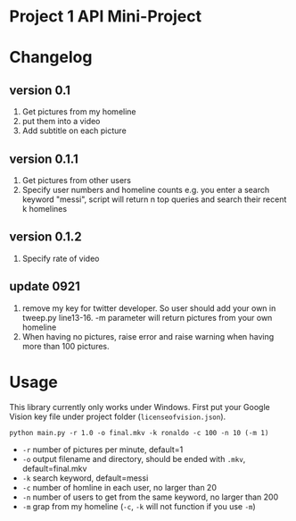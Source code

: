 Project 1  API Mini-Project
====

# Changelog

## version 0.1
1. Get pictures from my homeline
2. put them into a video
3. Add subtitle on each picture

## version 0.1.1
1. Get pictures from other users
2. Specify user numbers and homeline counts e.g. you enter a search keyword "messi", script will return n top queries and search their recent k homelines 

## version 0.1.2
1. Specify rate of video

## update 0921
1. remove my key for twitter developer. So user should add your own in tweep.py line13-16. -m parameter will return pictures from your own homeline
2. When having no pictures, raise error and raise warning when having more than 100 pictures.

# Usage

This library currently only works under Windows. First put your Google Vision key file under project folder (`licenseofvision.json`).

```shell
python main.py -r 1.0 -o final.mkv -k ronaldo -c 100 -n 10 (-m 1)
```

* `-r` number of pictures per minute, default=1
* `-o` output filename and directory, should be ended with `.mkv`, default=final.mkv
* `-k` search keyword, default=messi
* `-c` number of homline in each user, no larger than 20
* `-n` number of users to get from the same keyword, no larger than 200
* `-m` grap from my homeline (`-c`, `-k` will not function if you use `-m`)